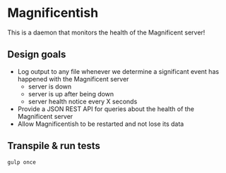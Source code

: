 Magnificentish
===================

This is a daemon that monitors the health of the Magnificent server!

## Design goals

* Log output to any file whenever we determine a significant event has happened with the Magnificent server
    * server is down
    * server is up after being down
    * server health notice every X seconds
* Provide a JSON REST API for queries about the health of the Magnificent server
* Allow Magnificentish to be restarted and not lose its data

## Transpile & run tests

```
gulp once
```
